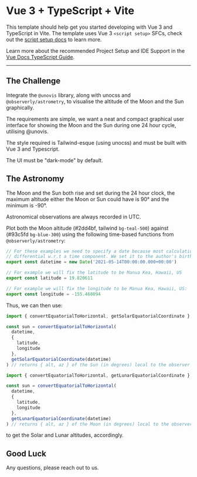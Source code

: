# Vue 3 + TypeScript + Vite

This template should help get you started developing with Vue 3 and TypeScript in Vite. The template uses Vue 3 `<script setup>` SFCs, check out the [script setup docs](https://v3.vuejs.org/api/sfc-script-setup.html#sfc-script-setup) to learn more.

Learn more about the recommended Project Setup and IDE Support in the [Vue Docs TypeScript Guide](https://vuejs.org/guide/typescript/overview.html#project-setup).

---

## The Challenge

Integrate the `@unovis` library, along with unocss and `@observerly/astrometry`, to visualise the altitude of the Moon and the Sun graphically.

The requirements are simple, we want a neat and compact graphical user interface for showing the Moon and the Sun during one 24 hour cycle, utilising @unovis.

The style required is Tailwind-esque (using unocss) and must be built with Vue 3 and Typescript.

The UI must be "dark-mode" by default.

## The Astronomy

The Moon and the Sun both rise and set during the 24 hour clock, the maximum altitude either the Moon or Sun could have is 90° and the minimum is -90°.

Astronomical observations are always recorded in UTC.

Plot both the Moon altitude (#2dd4bf, tailwind `bg-teal-500`) against (#93c5fd `bg-blue-300`) using the following time-based functions from `@observerly/astrometry`:

```ts
// For these examples we need to specify a date because most calculations are
// differential w.r.t a time component. We set it to the author's birthday:
export const datetime = new Date('2021-05-14T00:00:00.000+00:00')

// For example we will fix the latitude to be Manua Kea, Hawaii, US
export const latitude = 19.820611

// For example we will fix the longitude to be Manua Kea, Hawaii, US:
export const longitude = -155.468094
```

Thus, we can then use:

```ts
import { convertEquatorialToHorizontal, getSolarEquatorialCoordinate } from '@observerly/astrometry'

const sun = convertEquatorialToHorizontal(
  datetime, 
  { 
    latitude, 
    longitude 
  },
  getSolarEquatorialCoordinate(datetime)
) // returns { alt, az } of the Sun (in degrees) local to the observer at { latitude, longitude }
```

```ts
import { convertEquatorialToHorizontal, getLunarEquatorialCoordinate } from '@observerly/astrometry'

const sun = convertEquatorialToHorizontal(
  datetime, 
  { 
    latitude, 
    longitude 
  },
  getLunarEquatorialCoordinate(datetime)
) // returns { alt, az } of the Moon (in degrees) local to the observer at { latitude, longitude }
```

to get the Solar and Lunar altitudes, accordingly.

## Good Luck

Any questions, please reach out to us.


